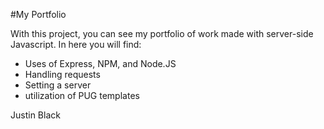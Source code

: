 
#My Portfolio

With this project, you can see my portfolio of work made with server-side Javascript. In here you will find:
  - Uses of Express, NPM, and Node.JS 
  - Handling requests 
  - Setting a server
  - utilization of PUG templates 

Justin Black

